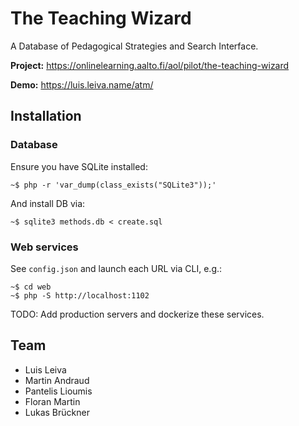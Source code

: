# The Teaching Wizard

A Database of Pedagogical Strategies and Search Interface.

**Project:** https://onlinelearning.aalto.fi/aol/pilot/the-teaching-wizard

**Demo:** https://luis.leiva.name/atm/

## Installation

### Database

Ensure you have SQLite installed:
```
~$ php -r 'var_dump(class_exists("SQLite3"));'
```

And install DB via:
```
~$ sqlite3 methods.db < create.sql
```

### Web services

See `config.json` and launch each URL via CLI, e.g.:
```
~$ cd web
~$ php -S http://localhost:1102
```

TODO: Add production servers and dockerize these services.

## Team

- Luis Leiva
- Martin Andraud
- Pantelis Lioumis
- Floran Martin
- Lukas Brückner
